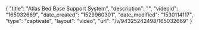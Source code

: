 {
    "title": "Atlas Bed Base Support System",
    "description": "",
    "videoid": "165032669",
    "date_created": "1529960301",
    "date_modified": "1530114117",
    "type": "captivate",
    "layout": "video",
    "url": "\/v\/94325242498\/165032669"
}